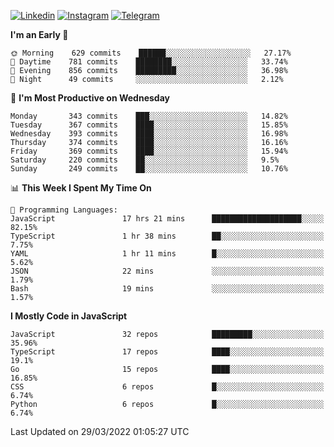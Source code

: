 [![Linkedin](https://img.shields.io/badge/-Archie-blue?style=flat-square&labelColor=gray&logo=Linkedin&logoColor=white&link=https://www.linkedin.com/in/archisdi)](https://www.linkedin.com/in/archisdi)
[![Instagram](https://img.shields.io/badge/-@archisdi-orange?style=flat-square&labelColor=gray&logo=Instagram&logoColor=white&link=https://www.instagram.com/archisdi)](https://www.instagram.com/archisdi)
[![Telegram](https://img.shields.io/badge/-aai-informational?style=flat-square&labelColor=gray&logo=telegram&logoColor=white&link=https://t.me/archisdi)](https://t.me/archisdi)

<!--START_SECTION:waka-->
**I'm an Early 🐤** 

```text
🌞 Morning    629 commits    ██████░░░░░░░░░░░░░░░░░░░   27.17% 
🌆 Daytime    781 commits    ████████░░░░░░░░░░░░░░░░░   33.74% 
🌃 Evening    856 commits    █████████░░░░░░░░░░░░░░░░   36.98% 
🌙 Night      49 commits     ░░░░░░░░░░░░░░░░░░░░░░░░░   2.12%

```
📅 **I'm Most Productive on Wednesday** 

```text
Monday       343 commits    ███░░░░░░░░░░░░░░░░░░░░░░   14.82% 
Tuesday      367 commits    ████░░░░░░░░░░░░░░░░░░░░░   15.85% 
Wednesday    393 commits    ████░░░░░░░░░░░░░░░░░░░░░   16.98% 
Thursday     374 commits    ████░░░░░░░░░░░░░░░░░░░░░   16.16% 
Friday       369 commits    ████░░░░░░░░░░░░░░░░░░░░░   15.94% 
Saturday     220 commits    ██░░░░░░░░░░░░░░░░░░░░░░░   9.5% 
Sunday       249 commits    ██░░░░░░░░░░░░░░░░░░░░░░░   10.76%

```


📊 **This Week I Spent My Time On** 

```text
💬 Programming Languages: 
JavaScript               17 hrs 21 mins      ████████████████████░░░░░   82.15% 
TypeScript               1 hr 38 mins        ██░░░░░░░░░░░░░░░░░░░░░░░   7.75% 
YAML                     1 hr 11 mins        █░░░░░░░░░░░░░░░░░░░░░░░░   5.62% 
JSON                     22 mins             ░░░░░░░░░░░░░░░░░░░░░░░░░   1.79% 
Bash                     19 mins             ░░░░░░░░░░░░░░░░░░░░░░░░░   1.57%

```

**I Mostly Code in JavaScript** 

```text
JavaScript               32 repos            █████████░░░░░░░░░░░░░░░░   35.96% 
TypeScript               17 repos            ████░░░░░░░░░░░░░░░░░░░░░   19.1% 
Go                       15 repos            ████░░░░░░░░░░░░░░░░░░░░░   16.85% 
CSS                      6 repos             █░░░░░░░░░░░░░░░░░░░░░░░░   6.74% 
Python                   6 repos             █░░░░░░░░░░░░░░░░░░░░░░░░   6.74%

```



 Last Updated on 29/03/2022 01:05:27 UTC
<!--END_SECTION:waka-->